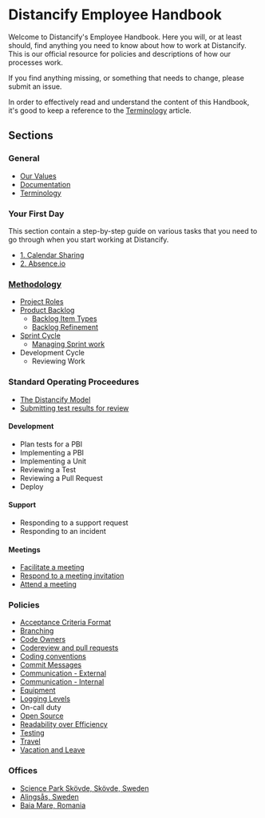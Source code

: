 # Distancify Employee Handbook

Welcome to Distancify's Employee Handbook. Here you will, or at least should, find anything you need to know about how to work at Distancify. This is our official resource for policies and descriptions of how our processes work.

If you find anything missing, or something that needs to change, please submit an issue.

In order to effectively read and understand the content of this Handbook, it's good to keep a reference to the [Terminology](general/terminology.md) article.

## Sections

### General

* [Our Values](general/our-values.md)
* [Documentation](general/documentation.md)
* [Terminology](general/terminology.md)

### Your First Day

This section contain a step-by-step guide on various tasks that you need to go through when you start working at Distancify.

* [1. Calendar Sharing](first-day/1-calendar-sharing.md)
* [2. Absence.io](first-day/2-absence-io.md)

### [Methodology](methodology.md)

* [Project Roles](methodology/project-roles.md)
* [Product Backlog](methodology/product-backlog/product-backlog.md)
  * [Backlog Item Types](methodology/product-backlog/backlog-item-types.md)
  * [Backlog Refinement](methodology/product-backlog/backlog-refinement.md)
* [Sprint Cycle](methodology/sprint-cycle/sprint-cycle.md)
  * [Managing Sprint work](methodology/sprint-cycle/managing-sprint-work.md)
* Development Cycle
  * Reviewing Work

### Standard Operating Proceedures

* [The Distancify Model](standard-operating-proceedures/the-distancify-model.md)
* [Submitting test results for review](standard-operating-proceedures/submit-test-results.md)

#### Development

* Plan tests for a PBI
* Implementing a PBI
* Implementing a Unit
* Reviewing a Test
* Reviewing a Pull Request
* Deploy

#### Support

* Responding to a support request
* Responding to an incident

#### Meetings

* [Facilitate a meeting](standard-operating-proceedures/meetings/facilitate-a-meeting.md)
* [Respond to a meeting invitation](standard-operating-proceedures/meetings/respond-to-a-meeting-invitation.md)
* [Attend a meeting](standard-operating-proceedures/meetings/attend-a-meeting.md)

### Policies

* [Acceptance Criteria Format](policies/acceptance-criteria-format.md)
* [Branching](policies/branching.md)
* [Code Owners](policies/code-owners.md)
* [Codereview and pull requests](policies/codereview.md)
* [Coding conventions](policies/coding-conventions.md)
* [Commit Messages](policies/commit-messages.md)
* [Communication - External](policies/external-communication.md)
* [Communication - Internal](policies/internal-communication.md)
* [Equipment](policies/equipment.md)
* [Logging Levels](policies/logging-levels.md)
* On-call duty
* [Open Source](policies/open-source.md)
* [Readability over Efficiency](policies/readability-over-efficiency.md)
* [Testing](policies/testing.md)
* [Travel](policies/travel.md)
* [Vacation and Leave](policies/calendar-vacation-and-leave.md)

### Offices

* [Science Park Skövde, Skövde, Sweden](offices/skovde.md)
* [Alingsås, Sweden](offices/alingsas.md)
* [Baia Mare, Romania](offices/baiamare.md)
